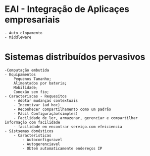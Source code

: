 # EAI - Integração de Aplicaçes empresariais  
    - Auto clopamento
    - Middleware
# Sistemas distribuídos pervasivos
    -Computação embutida 
    - Equipamentos
        Pequenos Tamanho;
        Alimentados por bateria;
        Mobilidade;
        Conexão sem fio;
    - Caracteriscas - Requesitos
        - Adotar mudanças contextuais
        - Incentivar (ad hoc)
        - Reconhecer compartilhamento como um padrão
        - Fácil Configuração(simples)
        - Facilidade de ler, armazenar, gerenciar e compartilhar informação com facilidade
        - facilidade em encontrar serviço.com efeiciencia
    - Sistsemas domésticos
        - Caracteristicas
            - Autoconfiguravel
            - Autogerenciavel
            - Obtem automaticamente endereços IP
            
            
